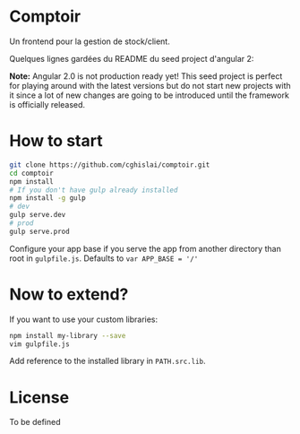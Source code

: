 # Comptoir

Un frontend pour la gestion de stock/client.

Quelques lignes gardées du README du seed project d'angular 2:

**Note:** Angular 2.0 is not production ready yet! This seed project is perfect for playing around with the latest versions but do not start new projects with it since a lot of new changes are going to be introduced until the framework is officially released.

# How to start

```bash
git clone https://github.com/cghislai/comptoir.git
cd comptoir
npm install
# If you don't have gulp already installed
npm install -g gulp
# dev
gulp serve.dev
# prod
gulp serve.prod
```


Configure your app base if you serve the app from another directory than root in `gulpfile.js`.
Defaults to `var APP_BASE = '/'`

# Now to extend?

If you want to use your custom libraries:

```bash
npm install my-library --save
vim gulpfile.js
```
Add reference to the installed library in `PATH.src.lib`.

# License

To be defined
